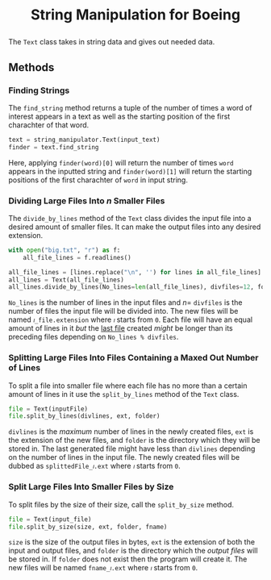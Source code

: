 # <p align="center"> String Manipulation for Boeing </p>     <!--github version not HTML-->

The `Text` class takes in string data and gives out needed data.

## Methods

### Finding Strings

The `find_string` method returns a tuple of the number of times a word of interest appears in a text as well as the starting position of the first charachter of that word.

<!--# https://www.askpython.com/python/examples/read-file-as-string-in-python-->
```python
text = string_manipulator.Text(input_text)
finder = text.find_string
```

Here, applying `finder(word)[0]` will return the number of times `word` appears in the inputted string and `finder(word)[1]` will return the starting positions of the first charachter of `word` in input string. <br>

### Dividing Large Files Into $n$ Smaller Files

The `divide_by_lines` method of the `Text` class divides the input file into a desired amount of smaller files. It can make the output files into any desired extension.

```python
with open("big.txt", "r") as f:
    all_file_lines = f.readlines()

all_file_lines = [lines.replace("\n", '') for lines in all_file_lines]
all_lines = Text(all_file_lines)
all_lines.divide_by_lines(No_lines=len(all_file_lines), divfiles=12, folder='nfiles', ext='dat')
```

`No_lines` is the number of lines in the input files and $n =$ `divfiles` is the number of files the input file will be divided into. The new files will be named `𝚤_file.extension` where `𝚤` starts from `0`. Each file will have an equal amount of lines in it *but* the <ins>last file</ins> created *might* be longer than its preceding files depending on `No_lines % divfiles`. <br>

### Splitting Large Files Into Files Containing a Maxed Out Number of Lines

To split a file into smaller file where each file has no more than a certain amount of lines in it use the `split_by_lines` method of the `Text` class. 

```python
file = Text(inputFile)
file.split_by_lines(divlines, ext, folder)
```

`divlines` is the *maximum* number of lines in the newly created files, `ext` is the extension of the new files, and `folder` is the directory which they will be stored in. The last generated file might have less than `divlines` depending on the number of lines in the input file. The newly created files will be dubbed as `splittedFile_𝚤.ext` where `𝚤` starts from `0`. <br>

### Split Large Files Into Smaller Files by Size

To split files by the size of their size, call the `split_by_size` method. 

```python
file = Text(input_file)
file.split_by_size(size, ext, folder, fname)
```
`size` is the size of the output files in bytes, `ext` is the extension of both the input and output files, and `folder` is the directory which the *output files* will be stored in. If `folder` does not exist then the program will create it. The new files will be named `fname_𝚤.ext` where `𝚤` starts from `0`. <br>
